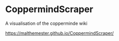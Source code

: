 # CoppermindScraper

A visualisation of the copperminde wiki

https://malthemester.github.io/CoppermindScraper/

